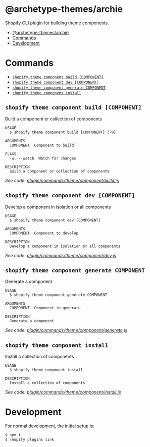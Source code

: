 # @archetype-themes/archie

Shopify CLI plugin for building theme components.

<!-- toc -->
* [@archetype-themes/archie](#archetype-themesarchie)
* [Commands](#commands)
* [Development](#development)
<!-- tocstop -->

# Commands

<!-- commands -->
* [`shopify theme component build [COMPONENT]`](#shopify-theme-component-build-component)
* [`shopify theme component dev [COMPONENT]`](#shopify-theme-component-dev-component)
* [`shopify theme component generate COMPONENT`](#shopify-theme-component-generate-component)
* [`shopify theme component install`](#shopify-theme-component-install)

## `shopify theme component build [COMPONENT]`

Build a component or collection of components

```
USAGE
  $ shopify theme component build [COMPONENT] [-w]

ARGUMENTS
  COMPONENT  Component to build

FLAGS
  -w, --watch  Watch for changes

DESCRIPTION
  Build a component or collection of components
```

_See code: [plugin/commands/theme/component/build.js](https://github.com/archetype-themes/archie/blob/v1.9.7/plugin/commands/theme/component/build.js)_

## `shopify theme component dev [COMPONENT]`

Develop a component in isolation or all components

```
USAGE
  $ shopify theme component dev [COMPONENT]

ARGUMENTS
  COMPONENT  Component to develop

DESCRIPTION
  Develop a component in isolation or all components
```

_See code: [plugin/commands/theme/component/dev.js](https://github.com/archetype-themes/archie/blob/v1.9.7/plugin/commands/theme/component/dev.js)_

## `shopify theme component generate COMPONENT`

Generate a component

```
USAGE
  $ shopify theme component generate COMPONENT

ARGUMENTS
  COMPONENT  Component to generate

DESCRIPTION
  Generate a component
```

_See code: [plugin/commands/theme/component/generate.js](https://github.com/archetype-themes/archie/blob/v1.9.7/plugin/commands/theme/component/generate.js)_

## `shopify theme component install`

Install a collection of components

```
USAGE
  $ shopify theme component install

DESCRIPTION
  Install a collection of components
```

_See code: [plugin/commands/theme/component/install.js](https://github.com/archetype-themes/archie/blob/v1.9.7/plugin/commands/theme/component/install.js)_
<!-- commandsstop -->

# Development

For normal development, the initial setup is:

```sh
$ npm i
$ shopify plugins link
```
